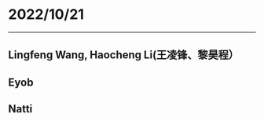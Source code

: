# 2022/10/21
----------------------
  ## Lingfeng Wang, Haocheng Li(王凌锋、黎昊程）
  
  ## Eyob
  
  ## Natti
